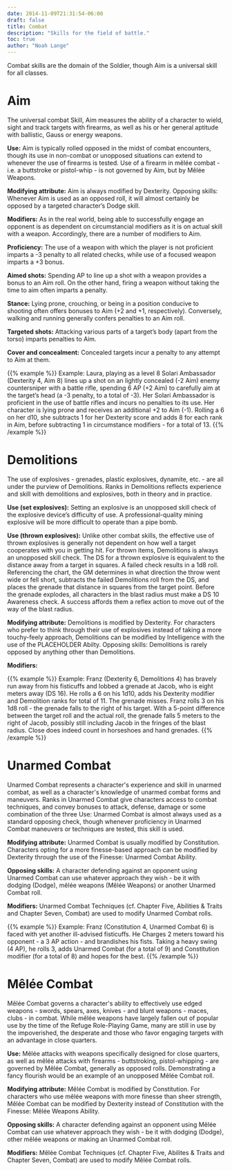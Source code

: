 ```yaml
---
date: 2014-11-09T21:31:54-06:00
draft: false
title: Combat
description: "Skills for the field of battle."
toc: true
author: "Noah Lange"
---
```

Combat skills are the domain of the Soldier, though Aim is a universal skill for all classes.
# Aim
The universal combat Skill, Aim measures the ability of a character to wield, sight and track targets with firearms, as well as his or her general aptitude with ballistic, Gauss or energy weapons.

**Use:** Aim is typically rolled opposed in the midst of combat encounters, though its use in non-combat or unopposed situations can extend to whenever the use of firearms is tested. Use of a firearm in mêlée combat - i.e. a buttstroke or pistol-whip - is not governed by Aim, but by Mêlée Weapons.

**Modifying attribute:** Aim is always modified by Dexterity.
Opposing skills: Whenever Aim is used as an opposed roll, it will almost certainly be opposed by a targeted character’s Dodge skill.

**Modifiers:** As in the real world, being able to successfully engage an opponent is as dependent on circumstancial modifiers as it is on actual skill with a weapon. Accordingly, there are a number of modifiers to Aim.

**Proficiency:** The use of a weapon with which the player is not proficient imparts a -3 penalty to all related checks, while use of a focused weapon imparts a +3 bonus.

**Aimed shots:** Spending AP to line up a shot with a weapon provides a bonus to an Aim roll. On the other hand, firing a weapon without taking the time to aim often imparts a penalty.

**Stance:** Lying prone, crouching, or being in a position conducive to shooting often offers bonuses to Aim (+2 and +1, respectively). Conversely, walking and running generally confers penalties to an Aim roll.

**Targeted shots:** Attacking various parts of a target’s body (apart from the torso) imparts penalties to Aim.

**Cover and concealment:** Concealed targets incur a penalty to any attempt to Aim at them.

{{% example %}}
Example: Laura, playing as a level 8 Solari Ambassador (Dexterity 4, Aim 8) lines up a shot on an lightly concealed (-2 Aim) enemy countersniper with a battle rifle, spending 6 AP (+2 Aim) to carefully aim at the target’s head (a -3 penalty, to a total of -3). Her Solari Ambassador is proficient in the use of battle rifles and incurs no penalties to its use. Her character is lying prone and receives an additional +2 to Aim (-1). Rolling a 6 on her d10, she subtracts 1 for her Dexterity score and adds 8 for each rank in Aim, before subtracting 1 in circumstance modifiers - for a total of 13.
{{% /example %}}

# Demolitions
The use of explosives - grenades, plastic explosives, dynamite, etc. - are all under the purview of Demolitions. Ranks in Demolitions reflects experience and skill with demolitions and explosives, both in theory and in practice.

**Use (set explosives):** Setting an explosive is an unopposed skill check of the explosive device’s difficulty of use. A professional-quality mining explosive will be more difficult to operate than a pipe bomb.

**Use (thrown explosives):** Unlike other combat skills, the effective use of thrown explosives is generally not dependent on how well a target cooperates with you in getting hit. For thrown items, Demolitions is always an unopposed skill check. The DS for a thrown explosive is equivalent to the distance away from a target in squares. A failed check results in a 1d8 roll. Referencing the chart, the GM determines in what direction the throw went wide or fell short, subtracts the failed Demolitions roll from the DS, and places the grenade that distance in squares from the target point. Before the grenade explodes, all characters in the blast radius must make a DS 10 Awareness check. A success affords them a reflex action to move out of the way of the blast radius.

**Modifying attribute:** Demolitions is modified by Dexterity. For characters who prefer to think through their use of explosives instead of taking a more touchy-feely approach, Demolitions can be modified by Intelligence with the use of the PLACEHOLDER Abilty.
Opposing skills: Demolitions is rarely opposed by anything other than Demolitions.

**Modifiers:**

{{% example %}}
Example: Franz (Dexterity 6, Demolitions 4) has bravely run away from his fisticuffs and lobbed a grenade at Jacob, who is eight meters away (DS 16). He rolls a 6 on his 1d10, adds his Dexterity modifier and Demolition ranks for total of 11. The grenade misses. Franz rolls 3 on his 1d8 roll - the grenade falls to the right of his target. With a 5-point difference between the target roll and the actual roll, the grenade falls 5 meters to the right of Jacob, possibly still including Jacob in the fringes of the blast radius. Close does indeed count in horseshoes and hand grenades.
{{% /example %}}

# Unarmed Combat
Unarmed Combat represents a character's experience and skill in unarmed combat, as well as a character's knowledge of unarmed combat forms and maneuvers. Ranks in Unarmed Combat give characters access to combat techniques, and convey bonuses to attack, defense, damage or some combination of the three
Use: Unarmed Combat is almost always used as a standard opposing check, though whenever proficiency in Unarmed Combat maneuvers or techniques are tested, this skill is used.

**Modifying attribute:** Unarmed Combat is usually modified by Constitution. Characters opting for a more finesse-based approach can be modified by Dexterity through the use of the Finesse: Unarmed Combat Ability.

**Opposing skills:** A character defending against an opponent using Unarmed Combat can use whatever approach they wish - be it with dodging (Dodge), mêlée weapons (Mêlée Weapons) or another Unarmed Combat roll.

**Modifiers:** Unarmed Combat Techniques (cf. Chapter Five, Abilities & Traits and Chapter Seven, Combat) are used to modify Unarmed Combat rolls.

{{% example %}}
Example: Franz (Constitution 4, Unarmed Combat 6) is faced with yet another ill-advised fisticuffs. He Charges 2 meters toward his opponent - a 3 AP action - and brandishes his fists. Taking a heavy swing (4 AP), he rolls 3, adds Unarmed Combat (for a total of 9) and Constitution modifier (for a total of 8) and hopes for the best.
{{% /example %}}

# Mêlée Combat
Mêlée Combat governs a character's ability to effectively use edged weapons - swords, spears, axes, knives - and blunt weapons - maces, clubs - in combat. While mêlée weapons have largely fallen out of popular use by the time of the Refuge Role-Playing Game, many are still in use by the impoverished, the desperate and those who favor engaging targets with an advantage in close quarters.

**Use:** Mêlée attacks with weapons specifically designed for close quarters, as well as mêlée attacks with firearms - buttstroking, pistol-whipping - are governed by Mêlée Combat, generally as opposed rolls. Demonstrating a fancy flourish would be an example of an unopposed Mêlée Combat roll.

**Modifying attribute:** Mêlée Combat is modified by Constitution. For characters who use mêlée weapons with more finesse than sheer strength, Mêlée Combat can be modified by Dexterity instead of Constitution with the Finesse: Mêlée Weapons Ability.

**Opposing skills:** A character defending against an opponent using Mêlée Combat can use whatever approach they wish - be it with dodging (Dodge), other mêlée weapons or making an Unarmed Combat roll.

**Modifiers:** Mêlée Combat Techniques (cf. Chapter Five, Abilites & Traits and Chapter Seven, Combat) are used to modify Mêlée Combat rolls.
